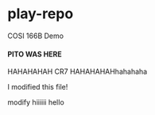 # play-repo
COSI 166B Demo

#### PITO WAS HERE
HAHAHAHAH
CR7
HAHAHAHAHhahahaha


I modified this file!

modify
hiiiiii
hello

